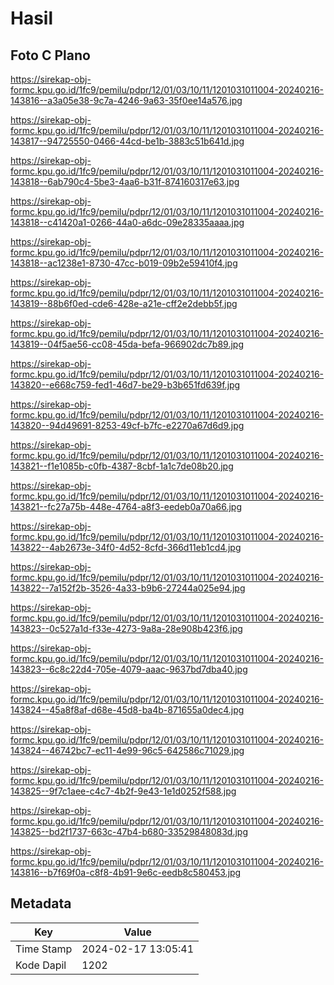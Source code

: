 # Hasil

## Foto C Plano

https://sirekap-obj-formc.kpu.go.id/1fc9/pemilu/pdpr/12/01/03/10/11/1201031011004-20240216-143816--a3a05e38-9c7a-4246-9a63-35f0ee14a576.jpg

https://sirekap-obj-formc.kpu.go.id/1fc9/pemilu/pdpr/12/01/03/10/11/1201031011004-20240216-143817--94725550-0466-44cd-be1b-3883c51b641d.jpg

https://sirekap-obj-formc.kpu.go.id/1fc9/pemilu/pdpr/12/01/03/10/11/1201031011004-20240216-143818--6ab790c4-5be3-4aa6-b31f-874160317e63.jpg

https://sirekap-obj-formc.kpu.go.id/1fc9/pemilu/pdpr/12/01/03/10/11/1201031011004-20240216-143818--c41420a1-0266-44a0-a6dc-09e28335aaaa.jpg

https://sirekap-obj-formc.kpu.go.id/1fc9/pemilu/pdpr/12/01/03/10/11/1201031011004-20240216-143818--ac1238e1-8730-47cc-b019-09b2e59410f4.jpg

https://sirekap-obj-formc.kpu.go.id/1fc9/pemilu/pdpr/12/01/03/10/11/1201031011004-20240216-143819--88b6f0ed-cde6-428e-a21e-cff2e2debb5f.jpg

https://sirekap-obj-formc.kpu.go.id/1fc9/pemilu/pdpr/12/01/03/10/11/1201031011004-20240216-143819--04f5ae56-cc08-45da-befa-966902dc7b89.jpg

https://sirekap-obj-formc.kpu.go.id/1fc9/pemilu/pdpr/12/01/03/10/11/1201031011004-20240216-143820--e668c759-fed1-46d7-be29-b3b651fd639f.jpg

https://sirekap-obj-formc.kpu.go.id/1fc9/pemilu/pdpr/12/01/03/10/11/1201031011004-20240216-143820--94d49691-8253-49cf-b7fc-e2270a67d6d9.jpg

https://sirekap-obj-formc.kpu.go.id/1fc9/pemilu/pdpr/12/01/03/10/11/1201031011004-20240216-143821--f1e1085b-c0fb-4387-8cbf-1a1c7de08b20.jpg

https://sirekap-obj-formc.kpu.go.id/1fc9/pemilu/pdpr/12/01/03/10/11/1201031011004-20240216-143821--fc27a75b-448e-4764-a8f3-eedeb0a70a66.jpg

https://sirekap-obj-formc.kpu.go.id/1fc9/pemilu/pdpr/12/01/03/10/11/1201031011004-20240216-143822--4ab2673e-34f0-4d52-8cfd-366d11eb1cd4.jpg

https://sirekap-obj-formc.kpu.go.id/1fc9/pemilu/pdpr/12/01/03/10/11/1201031011004-20240216-143822--7a152f2b-3526-4a33-b9b6-27244a025e94.jpg

https://sirekap-obj-formc.kpu.go.id/1fc9/pemilu/pdpr/12/01/03/10/11/1201031011004-20240216-143823--0c527a1d-f33e-4273-9a8a-28e908b423f6.jpg

https://sirekap-obj-formc.kpu.go.id/1fc9/pemilu/pdpr/12/01/03/10/11/1201031011004-20240216-143823--6c8c22d4-705e-4079-aaac-9637bd7dba40.jpg

https://sirekap-obj-formc.kpu.go.id/1fc9/pemilu/pdpr/12/01/03/10/11/1201031011004-20240216-143824--45a8f8af-d68e-45d8-ba4b-871655a0dec4.jpg

https://sirekap-obj-formc.kpu.go.id/1fc9/pemilu/pdpr/12/01/03/10/11/1201031011004-20240216-143824--46742bc7-ec11-4e99-96c5-642586c71029.jpg

https://sirekap-obj-formc.kpu.go.id/1fc9/pemilu/pdpr/12/01/03/10/11/1201031011004-20240216-143825--9f7c1aee-c4c7-4b2f-9e43-1e1d0252f588.jpg

https://sirekap-obj-formc.kpu.go.id/1fc9/pemilu/pdpr/12/01/03/10/11/1201031011004-20240216-143825--bd2f1737-663c-47b4-b680-33529848083d.jpg

https://sirekap-obj-formc.kpu.go.id/1fc9/pemilu/pdpr/12/01/03/10/11/1201031011004-20240216-143816--b7f69f0a-c8f8-4b91-9e6c-eedb8c580453.jpg


## Metadata

| Key        | Value               |
| ---------- | ------------------- |
| Time Stamp | 2024-02-17 13:05:41 |
| Kode Dapil | 1202                |



